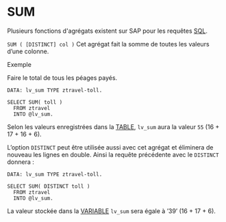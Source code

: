 # SUM

Plusieurs fonctions d'agrégats existent sur SAP pour les requêtes [SQL](./01_SQL.md).

`SUM ( [DISTINCT] col )` Cet agrégat fait la somme de toutes les valeurs d’une colonne.

Exemple

Faire le total de tous les péages payés.

```abap
DATA: lv_sum TYPE ztravel-toll.

SELECT SUM( toll )
  FROM ztravel
  INTO @lv_sum.
```

Selon les valeurs enregistrées dans la [TABLE](../../10_DB_TABLES/02_TABLES.md), `lv_sum` aura la valeur `55` (16 + 17 + 16 + 6).

L’option `DISTINCT` peut être utilisée aussi avec cet agrégat et éliminera de nouveau les lignes en double. Ainsi la requête précédente avec le `DISTINCT` donnera :

```abap
DATA: lv_sum TYPE ztravel-toll.

SELECT SUM( DISTINCT toll )
  FROM ztravel
  INTO @lv_sum.
```

La valeur stockée dans la [VARIABLE](../../03_VARIABLES_&_CONSTANTES/02_VARIABLES_&_CONSTANTES/01_VARIABLES.md) `lv_sum` sera égale à ’39’ (16 + 17 + 6).
